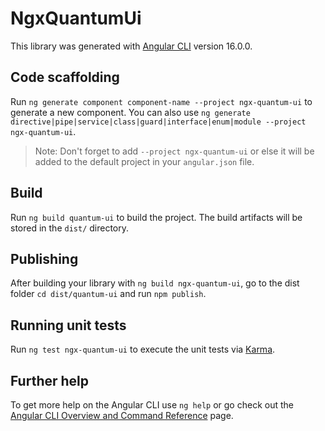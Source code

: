 # NgxQuantumUi

This library was generated with [Angular CLI](https://github.com/angular/angular-cli) version 16.0.0.

## Code scaffolding

Run `ng generate component component-name --project ngx-quantum-ui` to generate a new component. You can also use `ng generate directive|pipe|service|class|guard|interface|enum|module --project ngx-quantum-ui`.
> Note: Don't forget to add `--project ngx-quantum-ui` or else it will be added to the default project in your `angular.json` file. 

## Build

Run `ng build quantum-ui` to build the project. The build artifacts will be stored in the `dist/` directory.

## Publishing

After building your library with `ng build ngx-quantum-ui`, go to the dist folder `cd dist/quantum-ui` and run `npm publish`.

## Running unit tests

Run `ng test ngx-quantum-ui` to execute the unit tests via [Karma](https://karma-runner.github.io).

## Further help

To get more help on the Angular CLI use `ng help` or go check out the [Angular CLI Overview and Command Reference](https://angular.io/cli) page.
